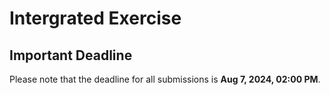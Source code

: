 # Intergrated Exercise

## Important Deadline

Please note that the deadline for all submissions is **Aug 7, 2024, 02:00 PM**.
